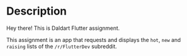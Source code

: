 # Description

Hey there! This is Daldart Flutter assignment.

This assignment is an app that requests and displays the `hot`, `new` and `raising` lists of the `/r/FlutterDev` subreddit.
